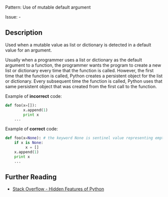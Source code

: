 Pattern: Use of mutable default argument

Issue: -

## Description

Used when a mutable value as list or dictionary is detected in a default value for an argument. 


Usually when a programmer uses a list or dictionary as the default argument to a function, the programmer wants the program to create a new list or dictionary every time that the function is called. However, the first time that the function is called, Python creates a persistent object for the list or dictionary. Every subsequent time the function is called, Python uses that same persistent object that was created from the first call to the function.


Example of **incorrect** code:

```python
def foo(x=[]):
        x.append(1)
        print x
    ...
```

Example of **correct** code:

```python
def foo(x=None): # the keyword None is sentinel value representing empty list
    if x is None:
         x = []
    x.append(1) 
    print x
    ...
```

## Further Reading

* [Stack Overflow - Hidden Features of Python](http://stackoverflow.com/questions/101268/hidden-features-of-python#113198)
